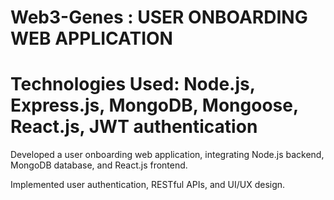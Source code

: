 # Web3-Genes :  USER ONBOARDING WEB APPLICATION

# Technologies Used: Node.js, Express.js, MongoDB, Mongoose, React.js, JWT authentication
 
 Developed a user onboarding web application, integrating
 Node.js backend, MongoDB database, and React.js
 frontend. 
 
 Implemented user authentication, RESTful APIs,
 and UI/UX design.
